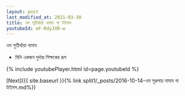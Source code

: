 ```yaml
---
layout: post
last_modified_at: 2021-03-30
title: ওম সুতীর্থায়া নামায গা টাইমস
youtubeId: mF-RdyJXR-w
---
```

 
 
 ওম সুতীর্থায়া নামায  
 
 -  যিনি একজন দুর্দান্ত শিক্ষকের রূপ 
 
  
 
  
 
 
 
 
 
 


{% include youtubePlayer.html id=page.youtubeId %}
 
[Next]({{ site.baseurl }}{% link  split1/_posts/2016-10-14-ওম সুরূপায় নামায গা টাইমস.md%})
 
